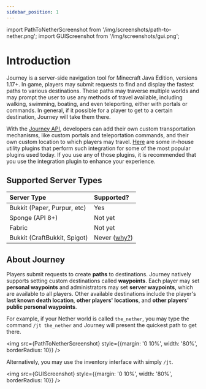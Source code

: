 ```yaml
---
sidebar_position: 1
---
```


import PathToNetherScreenshot from '/img/screenshots/path-to-nether.png';
import GUIScreenshot from '/img/screenshots/gui.png';

# Introduction

Journey is a server-side navigation tool for Minecraft Java Edition, versions 1.17+. In game, players may submit requests to find and display the fastest paths to various destinations. These paths may traverse multiple worlds and may prompt the user to use any methods of travel available, including walking, swimming, boating, and even teleporting, either with portals or commands. In general, if it possible for a player to get to a certain destination, Journey will take them there.

With the [Journey API](/docs/category/developers), developers can add their own custom transportation mechanisms, like custom portals and teleportation commands, and their own custom location to which players may travel. [Here](/docs/category/integrations) are some in-house utility plugins that perform such integration for some of the most popular plugins used today. If you use any of those plugins, it is recommended that you use the integration plugin to enhance your experience.

## Supported Server Types

| Server Type                  | Supported?                                                     |
| :--------------------------- | :------------------------------------------------------------- |
| Bukkit (Paper, Purpur, etc)  | Yes                                                            |
| Sponge (API 8+)              | Not yet                                                        |
| Fabric                       | Not yet                                                        |
| Bukkit (CraftBukkit, Spigot) | Never ([why?](faq.md#why-are-some-server-types-not-supported)) |

## About Journey

Players submit requests to create **paths** to destinations. Journey natively supports setting custom destinations called **waypoints**. Each player may set **personal waypoints** and administrators may set **server waypoints**, which are available to all players. Other available destinations include the player's **last known death location**, **other players' locations**, and **other players' public personal waypoints**.

For example, if your Nether world is called `the_nether`, you may type the command `/jt the_nether` and Journey will present the quickest path to get there.

<img src={PathToNetherScreenshot} style={{margin: '0 10%', width: '80%', borderRadius: 10}} />

Alternatively, you may use the inventory interface with simply `/jt`.

<img src={GUIScreenshot} style={{margin: '0 10%', width: '80%', borderRadius: 10}} />
